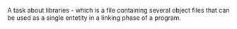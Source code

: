 A task about libraries - which is a file containing several object files that can be used as a single entetity in a linking phase of a program.
